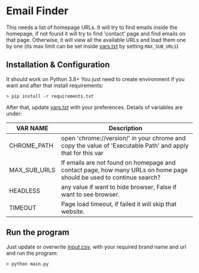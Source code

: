 # Email Finder
This needs a list of homepage URLs. It will try to find emails inside the homepage,
 if not found it will try to find 'contact' page and find emails on that page.
 Otherwise, it will view all the available URLs and load them one by one 
 (its max limit can be set inside [vars.txt](vars.txt) by setting
 `MAX_SUB_URLS`)
 
## Installation & Configuration
It should work on Python 3.8+
You just need to create environment if you want and after that install requirements:
```
> pip install -r requirements.txt
```
After that, update [vars.txt](vars.txt) with your preferences. Details of variables are under:

| VAR NAME     | Description                                                                                                         |
|--------------|---------------------------------------------------------------------------------------------------------------------|
| CHROME_PATH  | open 'chrome://version/' in your chrome and copy the value of 'Executable Path' and apply that for this var         |
| MAX_SUB_URLS | If emails are not found on homepage and contact page, how many URLs on home page should be used to continue search? |
| HEADLESS     | any value if want to hide browser, False if want to see browser.                                                    |
| TIMEOUT      | Page load timeout, if failed it will skip that website.                                                             |
 
 
 ## Run the program
 Just update or overwrite [input.csv](input.csv), with your required brand name and url
 and run the program:

```
> python main.py
``` 